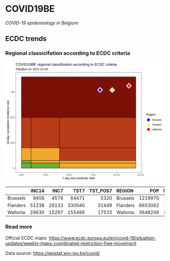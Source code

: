 
# COVID19BE

*COVID-19 epidemiology in Belgium*

## ECDC trends

### Regional classicifation according to ECDC criteria

![](COVID9BE-ecdc-trend.png)

|          | INC14 |  INC7 |   TST7 | TST\_POS7 | REGION   |     POP | INC14\_RT |       PR7 |          GR |
| :------- | ----: | ----: | -----: | --------: | :------- | ------: | --------: | --------: | ----------: |
| Brussels |  9408 |  4576 |  64471 |      5320 | Brussels | 1219970 |  771.1665 | 0.0825177 | \-0.0529801 |
| Flanders | 51238 | 28133 | 330040 |     31449 | Flanders | 6653062 |  770.1416 | 0.0952884 |   0.2176152 |
| Wallonia | 29630 | 15297 | 155488 |     17533 | Wallonia | 3648206 |  812.1800 | 0.1127611 |   0.0672574 |

### Read more

Official ECDC maps:
<https://www.ecdc.europa.eu/en/covid-19/situation-updates/weekly-maps-coordinated-restriction-free-movement>

Data source: <https://epistat.wiv-isp.be/covid/>
